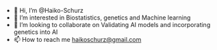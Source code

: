 - 👋 Hi, I’m @Haiko-Schurz
- 👀 I’m interested in Biostatistics, genetics and Machine learning
- 💞️ I’m looking to collaborate on Validating AI models and incorporating genetics into AI
- 📫 How to reach me haikoschurz@gmail.com

<!---
Haiko-Schurz/Haiko-Schurz is a ✨ special ✨ repository because its `README.md` (this file) appears on your GitHub profile.
You can click the Preview link to take a look at your changes.
--->
